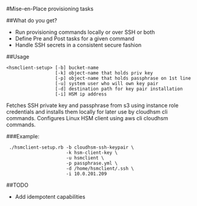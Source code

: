 #Mise-en-Place provisioning tasks

##What do you get?

* Run provisioning commands locally or over SSH or both
* Define Pre and Post tasks for a given command
* Handle SSH secrets in a consistent secure fashion

##Usage

```
<hsmclient-setup> [-b] bucket-name
                  [-k] object-name that holds priv key
                  [-p] object-name that holds passphrase on 1st line
                  [-u] system user who will own key pair
                  [-d] destination path for key pair installation
                  [-i] HSM ip address
```
 Fetches SSH private key and passphrase from s3 using instance role
 credentials and installs them locally for later use by cloudhsm cli commands.
 Configures Linux HSM client using aws cli cloudhsm commands.

###Example:

```
 ./hsmclient-setup.rb -b cloudhsm-ssh-keypair \
                      -k hsm-client-key \
                      -u hsmclient \
                      -p passphrase.yml \
                      -d /home/hsmclient/.ssh \
                      -i 10.0.201.209
```

##TODO

* Add idempotent capabilities
